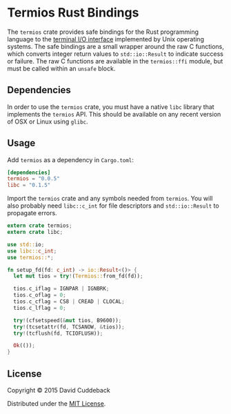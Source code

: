 # Termios Rust Bindings

The `termios` crate provides safe bindings for the Rust programming language to the [terminal I/O
interface](http://pubs.opengroup.org/onlinepubs/009695399/basedefs/termios.h.html) implemented by
Unix operating systems. The safe bindings are a small wrapper around the raw C functions, which
converts integer return values to `std::io::Result` to indicate success or failure. The raw C
functions are available in the `termios::ffi` module, but must be called within an `unsafe` block.

## Dependencies
In order to use the `termios` crate, you must have a native `libc` library that implements the
`termios` API. This should be available on any recent version of OSX or Linux using `glibc`.

## Usage
Add `termios` as a dependency in `Cargo.toml`:

```toml
[dependencies]
termios = "0.0.5"
libc = "0.1.5"
```

Import the `termios` crate and any symbols needed from `termios`. You will also probably need
`libc::c_int` for file descriptors and `std::io::Result` to propagate errors.

```rust
extern crate termios;
extern crate libc;

use std::io;
use libc::c_int;
use termios::*;

fn setup_fd(fd: c_int) -> io::Result<()> {
  let mut tios = try!(Termios::from_fd(fd));

  tios.c_iflag = IGNPAR | IGNBRK;
  tios.c_oflag = 0;
  tios.c_cflag = CS8 | CREAD | CLOCAL;
  tios.c_lflag = 0;

  try!(cfsetspeed(&mut tios, B9600));
  try!(tcsetattr(fd, TCSANOW, &tios));
  try!(tcflush(fd, TCIOFLUSH));

  Ok(());
}
```

## License
Copyright © 2015 David Cuddeback

Distributed under the [MIT License](LICENSE).
